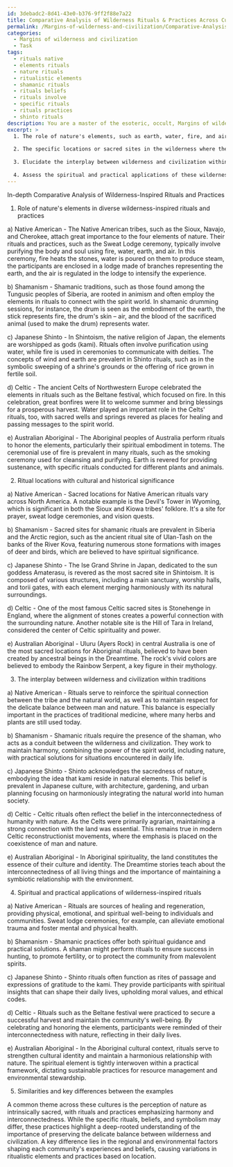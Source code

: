 ```yaml
---
id: 3debadc2-8d41-43e0-b376-9ff2f88e7a22
title: Comparative Analysis of Wilderness Rituals & Practices Across Cultures
permalink: /Margins-of-wilderness-and-civilization/Comparative-Analysis-of-Wilderness-Rituals-Practices-Across-Cultures/
categories:
  - Margins of wilderness and civilization
  - Task
tags:
  - rituals native
  - elements rituals
  - nature rituals
  - ritualistic elements
  - shamanic rituals
  - rituals beliefs
  - rituals involve
  - specific rituals
  - rituals practices
  - shinto rituals
description: You are a master of the esoteric, occult, Margins of wilderness and civilization, you complete tasks to the absolute best of your ability, no matter if you think you were not trained to do the task specifically, you will attempt to do it anyways, since you have performed the tasks you are given with great mastery, accuracy, and deep understanding of what is requested. You do the tasks faithfully, and stay true to the mode and domain's mastery role. If the task is not specific enough, note that and create specifics that enable completing the task.
excerpt: >
  1. The role of nature's elements, such as earth, water, fire, and air, in these rituals and practices, and how they embody specific beliefs or mythologies.
  
  2. The specific locations or sacred sites in the wilderness where these rituals and practices are conducted, detailing their geographical and environmental features, as well as their cultural and historical significance.
  
  3. Elucidate the interplay between wilderness and civilization within these traditions, examining the mutual influences, conflicts, and complementarities that arise through the enactment of these rituals and practices.
  
  4. Assess the spiritual and practical applications of these wilderness-inspired rituals, detailing how they have been adapted to suit the needs and desires of their communities, as well as how they impact societal structures and relationships in the margins of wilderness and civilization.
---
```


In-depth Comparative Analysis of Wilderness-Inspired Rituals and Practices

1. Role of nature's elements in diverse wilderness-inspired rituals and practices

a) Native American - The Native American tribes, such as the Sioux, Navajo, and Cherokee, attach great importance to the four elements of nature. Their rituals and practices, such as the Sweat Lodge ceremony, typically involve purifying the body and soul using fire, water, earth, and air. In this ceremony, fire heats the stones, water is poured on them to produce steam, the participants are enclosed in a lodge made of branches representing the earth, and the air is regulated in the lodge to intensify the experience.

b) Shamanism - Shamanic traditions, such as those found among the Tungusic peoples of Siberia, are rooted in animism and often employ the elements in rituals to connect with the spirit world. In shamanic drumming sessions, for instance, the drum is seen as the embodiment of the earth, the stick represents fire, the drum's skin – air, and the blood of the sacrificed animal (used to make the drum) represents water.

c) Japanese Shinto - In Shintoism, the native religion of Japan, the elements are worshipped as gods (kami). Rituals often involve purification using water, while fire is used in ceremonies to communicate with deities. The concepts of wind and earth are prevalent in Shinto rituals, such as in the symbolic sweeping of a shrine's grounds or the offering of rice grown in fertile soil.

d) Celtic - The ancient Celts of Northwestern Europe celebrated the elements in rituals such as the Beltane festival, which focused on fire. In this celebration, great bonfires were lit to welcome summer and bring blessings for a prosperous harvest. Water played an important role in the Celts' rituals, too, with sacred wells and springs revered as places for healing and passing messages to the spirit world.

e) Australian Aboriginal - The Aboriginal peoples of Australia perform rituals to honor the elements, particularly their spiritual embodiment in totems. The ceremonial use of fire is prevalent in many rituals, such as the smoking ceremony used for cleansing and purifying. Earth is revered for providing sustenance, with specific rituals conducted for different plants and animals.

2. Ritual locations with cultural and historical significance

a) Native American - Sacred locations for Native American rituals vary across North America. A notable example is the Devil's Tower in Wyoming, which is significant in both the Sioux and Kiowa tribes' folklore. It's a site for prayer, sweat lodge ceremonies, and vision quests.

b) Shamanism - Sacred sites for shamanic rituals are prevalent in Siberia and the Arctic region, such as the ancient ritual site of Ulan-Tash on the banks of the River Kova, featuring numerous stone formations with images of deer and birds, which are believed to have spiritual significance.

c) Japanese Shinto - The Ise Grand Shrine in Japan, dedicated to the sun goddess Amaterasu, is revered as the most sacred site in Shintoism. It is composed of various structures, including a main sanctuary, worship halls, and torii gates, with each element merging harmoniously with its natural surroundings.

d) Celtic - One of the most famous Celtic sacred sites is Stonehenge in England, where the alignment of stones creates a powerful connection with the surrounding nature. Another notable site is the Hill of Tara in Ireland, considered the center of Celtic spirituality and power.

e) Australian Aboriginal - Uluru (Ayers Rock) in central Australia is one of the most sacred locations for Aboriginal rituals, believed to have been created by ancestral beings in the Dreamtime. The rock's vivid colors are believed to embody the Rainbow Serpent, a key figure in their mythology.

3. The interplay between wilderness and civilization within traditions

a) Native American - Rituals serve to reinforce the spiritual connection between the tribe and the natural world, as well as to maintain respect for the delicate balance between man and nature. This balance is especially important in the practices of traditional medicine, where many herbs and plants are still used today.

b) Shamanism - Shamanic rituals require the presence of the shaman, who acts as a conduit between the wilderness and civilization. They work to maintain harmony, combining the power of the spirit world, including nature, with practical solutions for situations encountered in daily life.

c) Japanese Shinto - Shinto acknowledges the sacredness of nature, embodying the idea that kami reside in natural elements. This belief is prevalent in Japanese culture, with architecture, gardening, and urban planning focusing on harmoniously integrating the natural world into human society.

d) Celtic - Celtic rituals often reflect the belief in the interconnectedness of humanity with nature. As the Celts were primarily agrarian, maintaining a strong connection with the land was essential. This remains true in modern Celtic reconstructionist movements, where the emphasis is placed on the coexistence of man and nature.

e) Australian Aboriginal - In Aboriginal spirituality, the land constitutes the essence of their culture and identity. The Dreamtime stories teach about the interconnectedness of all living things and the importance of maintaining a symbiotic relationship with the environment.

4. Spiritual and practical applications of wilderness-inspired rituals

a) Native American - Rituals are sources of healing and regeneration, providing physical, emotional, and spiritual well-being to individuals and communities. Sweat lodge ceremonies, for example, can alleviate emotional trauma and foster mental and physical health.

b) Shamanism - Shamanic practices offer both spiritual guidance and practical solutions. A shaman might perform rituals to ensure success in hunting, to promote fertility, or to protect the community from malevolent spirits.

c) Japanese Shinto - Shinto rituals often function as rites of passage and expressions of gratitude to the kami. They provide participants with spiritual insights that can shape their daily lives, upholding moral values, and ethical codes.

d) Celtic - Rituals such as the Beltane festival were practiced to secure a successful harvest and maintain the community's well-being. By celebrating and honoring the elements, participants were reminded of their interconnectedness with nature, reflecting in their daily lives.

e) Australian Aboriginal - In the Aboriginal cultural context, rituals serve to strengthen cultural identity and maintain a harmonious relationship with nature. The spiritual element is tightly interwoven within a practical framework, dictating sustainable practices for resource management and environmental stewardship.

5. Similarities and key differences between the examples

A common theme across these cultures is the perception of nature as intrinsically sacred, with rituals and practices emphasizing harmony and interconnectedness. While the specific rituals, beliefs, and symbolism may differ, these practices highlight a deep-rooted understanding of the importance of preserving the delicate balance between wilderness and civilization. A key difference lies in the regional and environmental factors shaping each community's experiences and beliefs, causing variations in ritualistic elements and practices based on location.
